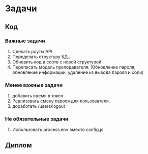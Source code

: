 # Задачи
## Код
### Важные задачи
1. Сделать роуты API.
1. Переделать структуру БД..
1. Обновить код в соотв с новой структурой.
1. Переписать модель преподавателя. (Обновление пароля, обновление информации, 
удаление из вывода пароля и соли)

### Менее важные задачи
1. добавить время в токен
1. Реализовать смену пароля для пользователя.
1. доработать /users/logout

### Не обязательные задачи
1. Использовать process.env вместо config.js

## Диплом

